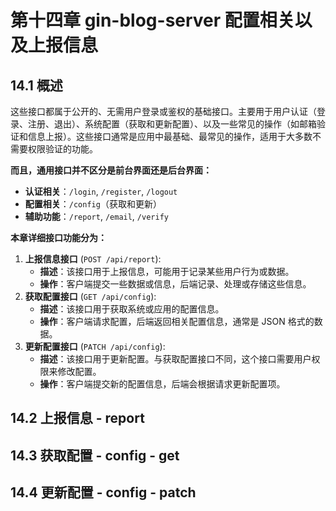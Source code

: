 # 第十四章 gin-blog-server 配置相关以及上报信息

## 14.1 概述

这些接口都属于公开的、无需用户登录或鉴权的基础接口。主要用于用户认证（登录、注册、退出）、系统配置（获取和更新配置）、以及一些常见的操作（如邮箱验证和信息上报）。这些接口通常是应用中最基础、最常见的操作，适用于大多数不需要权限验证的功能。

**而且，通用接口并不区分是前台界面还是后台界面：**

- **认证相关**：`/login`, `/register`, `/logout`
- **配置相关**：`/config`（获取和更新）
- **辅助功能**：`/report`, `/email`, `/verify`

**本章详细接口功能分为：**

1. **上报信息接口** (`POST /api/report`):
   - **描述**：该接口用于上报信息，可能用于记录某些用户行为或数据。
   - **操作**：客户端提交一些数据或信息，后端记录、处理或存储这些信息。
2. **获取配置接口** (`GET /api/config`):
   - **描述**：该接口用于获取系统或应用的配置信息。
   - **操作**：客户端请求配置，后端返回相关配置信息，通常是 JSON 格式的数据。
3. **更新配置接口** (`PATCH /api/config`):
   - **描述**：该接口用于更新配置。与获取配置接口不同，这个接口需要用户权限来修改配置。
   - **操作**：客户端提交新的配置信息，后端会根据请求更新配置项。



## 14.2 上报信息 - report



## 14.3 获取配置 - config - get



## 14.4 更新配置 - config - patch